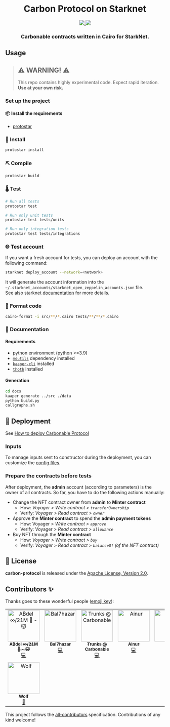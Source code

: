 <div align="center">
  <h1 align="center">Carbon Protocol on Starknet</h1>
  <p align="center">
    <a href="https://discord.gg/twyWfTGd6m">
        <img src="https://img.shields.io/badge/Discord-6666FF?style=for-the-badge&logo=discord&logoColor=white">
    </a>
    <a href="https://twitter.com/intent/follow?screen_name=Carbonable_io">
        <img src="https://img.shields.io/badge/Twitter-1DA1F2?style=for-the-badge&logo=twitter&logoColor=white">
    </a>       
  </p>
  <h3 align="center">Carbonable contracts written in Cairo for StarkNet.</h3>
</div>

## Usage

> ## ⚠️ WARNING! ⚠️
>
> This repo contains highly experimental code.
> Expect rapid iteration.
> **Use at your own risk.**

### Set up the project

#### 📦 Install the requirements

- [protostar](https://github.com/software-mansion/protostar)

### 🎉 Install

```bash
protostar install
```

### ⛏️ Compile

```bash
protostar build
```

### 🌡️ Test

```bash
# Run all tests
protostar test

# Run only unit tests
protostar test tests/units

# Run only integration tests
protostar test tests/integrations
```

### 🌐 Test account

If you want a fresh account for tests, you can deploy an account with the following command:

```bash
starknet deploy_account --network=<network>
```

It will generate the account information into the `~/.starknet_accounts/starknet_open_zeppelin_accounts.json` file.  
See also starknet [documentation](https://www.cairo-lang.org/docs/hello_starknet/account_setup.html#creating-an-account) for more details.

### 💋 Format code

```bash
cairo-format -i src/**/*.cairo tests/**/**/*.cairo
```

### 📝 Documentation

#### Requirements

- python environment (python >=3.9)
- [`mdutils`](https://pypi.org/project/mdutils/) dependency installed
- [`kaaper-cli`](https://github.com/onlydustxyz/kaaper) installed
- [`thoth`](https://github.com/FuzzingLabs/thoth) installed

#### Generation

```bash
cd docs
kaaper generate ../src ./data
python build.py
callgraphs.sh
```

## 🚀 Deployment

See [How to deploy Carbonable Protocol](https://carbonable.notion.site/How-to-deploy-Carbonable-Protocol-099b947ee1c74ff0923bbcf2178b5979)

### Inputs

To manage inputs sent to constructor during the deployment, you can customize the [config files](./scripts/configs/).

### Prepare the contracts before tests

After deployment, the **admin** account (according to parameters) is the owner of all contracts.
So far, you have to do the following actions manually:

- Change the NFT contract owner from **admin** to **Minter contract**
  - How: _Voyager > Write contract > `transferOwnership`_
  - Verify: _Voyager > Read contract > `owner`_
- Approve the **Minter contract** to spend the **admin payment tokens**
  - How: Voyager > _Write contract > `approve`_
  - Verify: Voyager > _Read contract > `allowance`_
- Buy NFT through the **Minter contract**
  - How: _Voyager > Write contract > `buy`_
  - Verify: _Voyager > Read contract > `balanceOf` (of the NFT contract)_

## 📄 License

**carbon-protocol** is released under the [Apache License, Version 2.0](LICENSE).

## Contributors ✨

Thanks goes to these wonderful people ([emoji key](https://allcontributors.org/docs/en/emoji-key)):

<!-- ALL-CONTRIBUTORS-LIST:START - Do not remove or modify this section -->
<!-- prettier-ignore-start -->
<!-- markdownlint-disable -->
<table>
  <tbody>
    <tr>
      <td align="center" valign="top" width="14.28%"><a href="http://starknet.io"><img src="https://avatars.githubusercontent.com/u/45264458?v=4?s=100" width="100px;" alt="A₿del ∞/21M 🐺 - 🐱"/><br /><sub><b>A₿del ∞/21M 🐺 - 🐱</b></sub></a><br /><a href="https://github.com/Carbonable/carbon-protocol/commits?author=AbdelStark" title="Code">💻</a></td>
      <td align="center" valign="top" width="14.28%"><a href="https://github.com/Bal7hazar"><img src="https://avatars.githubusercontent.com/u/97087040?v=4?s=100" width="100px;" alt="Bal7hazar"/><br /><sub><b>Bal7hazar</b></sub></a><br /><a href="https://github.com/Carbonable/carbon-protocol/commits?author=Bal7hazar" title="Code">💻</a></td>
      <td align="center" valign="top" width="14.28%"><a href="https://github.com/tekkac"><img src="https://avatars.githubusercontent.com/u/98529704?v=4?s=100" width="100px;" alt="Trunks @ Carbonable"/><br /><sub><b>Trunks @ Carbonable</b></sub></a><br /><a href="https://github.com/Carbonable/carbon-protocol/commits?author=tekkac" title="Code">💻</a></td>
      <td align="center" valign="top" width="14.28%"><a href="https://github.com/julienbrs"><img src="https://avatars.githubusercontent.com/u/106234742?v=4?s=100" width="100px;" alt="Ainur"/><br /><sub><b>Ainur</b></sub></a><br /><a href="https://github.com/Carbonable/carbon-protocol/commits?author=julienbrs" title="Code">💻</a></td>
      <td align="center" valign="top" width="14.28%"><a href="https://github.com/Marchand-Nicolas"><img src="https://avatars.githubusercontent.com/u/60229704?v=4?s=100" width="100px;" alt="Nico"/><br /><sub><b>Nico</b></sub></a><br /><a href="https://github.com/Carbonable/carbon-protocol/commits?author=Marchand-Nicolas" title="Code">💻</a></td>
      <td align="center" valign="top" width="14.28%"><a href="https://github.com/rmzlb"><img src="https://avatars.githubusercontent.com/u/25151724?v=4?s=100" width="100px;" alt="rmzlb"/><br /><sub><b>rmzlb</b></sub></a><br /><a href="https://github.com/Carbonable/carbon-protocol/commits?author=rmzlb" title="Code">💻</a></td>
      <td align="center" valign="top" width="14.28%"><a href="https://github.com/cloudvenger"><img src="https://avatars.githubusercontent.com/u/3840436?v=4?s=100" width="100px;" alt="Arn0d"/><br /><sub><b>Arn0d</b></sub></a><br /><a href="https://github.com/Carbonable/carbon-protocol/commits?author=cloudvenger" title="Code">💻</a></td>
    </tr>
    <tr>
      <td align="center" valign="top" width="14.28%"><a href="https://github.com/raizo07"><img src="https://avatars.githubusercontent.com/u/81079370?v=4?s=100" width="100px;" alt="Wolf"/><br /><sub><b>Wolf</b></sub></a><br /><a href="https://github.com/carbonable-labs/carbon-protocol-v3/issues?q=author%3Araizo07" title="Bug reports">🐛</a></td>
    </tr>
  </tbody>
</table>

<!-- markdownlint-restore -->
<!-- prettier-ignore-end -->

<!-- ALL-CONTRIBUTORS-LIST:END -->

This project follows the [all-contributors](https://github.com/all-contributors/all-contributors) specification. Contributions of any kind welcome!